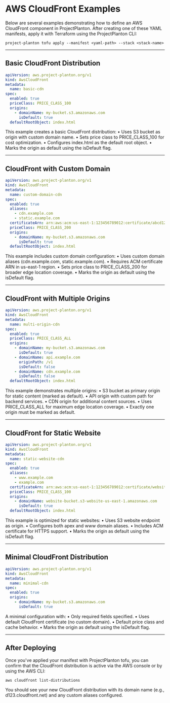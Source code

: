 # AWS CloudFront Examples

Below are several examples demonstrating how to define an AWS CloudFront component in
ProjectPlanton. After creating one of these YAML manifests, apply it with Terraform using the ProjectPlanton CLI:

```shell
project-planton tofu apply --manifest <yaml-path> --stack <stack-name>
```

---

## Basic CloudFront Distribution

```yaml
apiVersion: aws.project-planton.org/v1
kind: AwsCloudFront
metadata:
  name: basic-cdn
spec:
  enabled: true
  priceClass: PRICE_CLASS_100
  origins:
    - domainName: my-bucket.s3.amazonaws.com
      isDefault: true
  defaultRootObject: index.html
```

This example creates a basic CloudFront distribution:
• Uses S3 bucket as origin with custom domain name.
• Sets price class to PRICE_CLASS_100 for cost optimization.
• Configures index.html as the default root object.
• Marks the origin as default using the isDefault flag.

---

## CloudFront with Custom Domain

```yaml
apiVersion: aws.project-planton.org/v1
kind: AwsCloudFront
metadata:
  name: custom-domain-cdn
spec:
  enabled: true
  aliases:
    - cdn.example.com
    - static.example.com
  certificateArn: arn:aws:acm:us-east-1:123456789012:certificate/abcd1234-5678-efgh-ijkl-123456abcdef
  priceClass: PRICE_CLASS_200
  origins:
    - domainName: my-bucket.s3.amazonaws.com
      isDefault: true
  defaultRootObject: index.html
```

This example includes custom domain configuration:
• Uses custom domain aliases (cdn.example.com, static.example.com).
• Requires ACM certificate ARN in us-east-1 region.
• Sets price class to PRICE_CLASS_200 for broader edge location coverage.
• Marks the origin as default using the isDefault flag.

---

## CloudFront with Multiple Origins

```yaml
apiVersion: aws.project-planton.org/v1
kind: AwsCloudFront
metadata:
  name: multi-origin-cdn
spec:
  enabled: true
  priceClass: PRICE_CLASS_ALL
  origins:
    - domainName: my-bucket.s3.amazonaws.com
      isDefault: true
    - domainName: api.example.com
      originPath: /v1
      isDefault: false
    - domainName: cdn.example.com
      isDefault: false
  defaultRootObject: index.html
```

This example demonstrates multiple origins:
• S3 bucket as primary origin for static content (marked as default).
• API origin with custom path for backend services.
• CDN origin for additional content sources.
• Uses PRICE_CLASS_ALL for maximum edge location coverage.
• Exactly one origin must be marked as default.

---

## CloudFront for Static Website

```yaml
apiVersion: aws.project-planton.org/v1
kind: AwsCloudFront
metadata:
  name: static-website-cdn
spec:
  enabled: true
  aliases:
    - www.example.com
    - example.com
  certificateArn: arn:aws:acm:us-east-1:123456789012:certificate/website-cert-1234
  priceClass: PRICE_CLASS_100
  origins:
    - domainName: website-bucket.s3-website-us-east-1.amazonaws.com
      isDefault: true
  defaultRootObject: index.html
```

This example is optimized for static websites:
• Uses S3 website endpoint as origin.
• Configures both apex and www domain aliases.
• Includes ACM certificate for HTTPS support.
• Marks the origin as default using the isDefault flag.

---

## Minimal CloudFront Distribution

```yaml
apiVersion: aws.project-planton.org/v1
kind: AwsCloudFront
metadata:
  name: minimal-cdn
spec:
  enabled: true
  origins:
    - domainName: my-bucket.s3.amazonaws.com
      isDefault: true
```

A minimal configuration with:
• Only required fields specified.
• Uses default CloudFront certificate (no custom domain).
• Default price class and cache behavior.
• Marks the origin as default using the isDefault flag.

---

## After Deploying

Once you've applied your manifest with ProjectPlanton tofu, you can confirm that the CloudFront distribution is active via the AWS console or by
using the AWS CLI:

```shell
aws cloudfront list-distributions
```

You should see your new CloudFront distribution with its domain name (e.g., d123.cloudfront.net) and any custom aliases configured.


